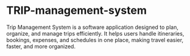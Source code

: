 # TRIP-management-system
Trip Management System is a software application designed to plan, organize, and manage trips efficiently. It helps users handle itineraries, bookings, expenses, and schedules in one place, making travel easier, faster, and more organized.
